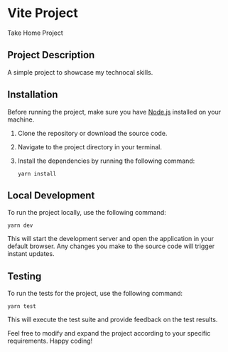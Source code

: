 # Vite Project

Take Home Project

## Project Description

A simple project to showcase my technocal skills.

## Installation

Before running the project, make sure you have [Node.js](https://nodejs.org) installed on your machine.

1. Clone the repository or download the source code.
2. Navigate to the project directory in your terminal.
3. Install the dependencies by running the following command:

   ```shell
   yarn install
   ```

## Local Development

To run the project locally, use the following command:

```shell
yarn dev
```

This will start the development server and open the application in your default browser. Any changes you make to the source code will trigger instant updates.

## Testing

To run the tests for the project, use the following command:

```shell
yarn test
```

This will execute the test suite and provide feedback on the test results.

Feel free to modify and expand the project according to your specific requirements. Happy coding!
